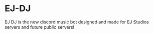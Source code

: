 # EJ-DJ
EJ DJ is the new discord music bot designed and made for EJ Studios servers and future public servers!

